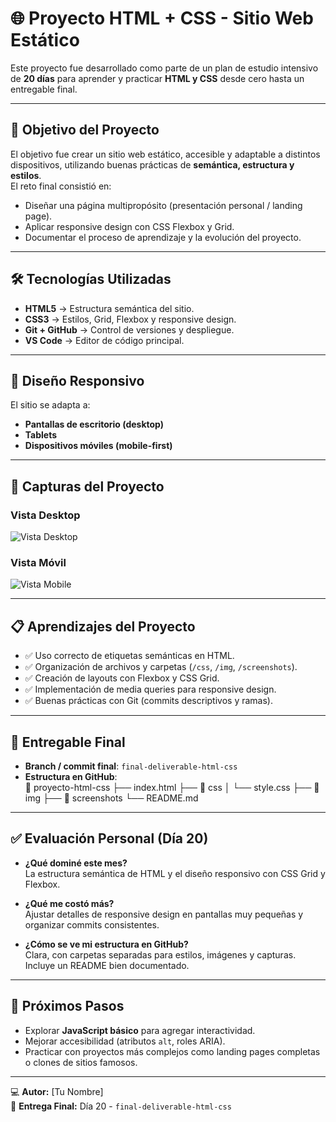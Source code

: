 # 🌐 Proyecto HTML + CSS - Sitio Web Estático

Este proyecto fue desarrollado como parte de un plan de estudio intensivo de **20 días** para aprender y practicar **HTML y CSS** desde cero hasta un entregable final.  

---

## 📌 Objetivo del Proyecto
El objetivo fue crear un sitio web estático, accesible y adaptable a distintos dispositivos, utilizando buenas prácticas de **semántica, estructura y estilos**.  
El reto final consistió en:
- Diseñar una página multipropósito (presentación personal / landing page).  
- Aplicar responsive design con CSS Flexbox y Grid.  
- Documentar el proceso de aprendizaje y la evolución del proyecto.  

---

## 🛠️ Tecnologías Utilizadas
- **HTML5** → Estructura semántica del sitio.  
- **CSS3** → Estilos, Grid, Flexbox y responsive design.  
- **Git + GitHub** → Control de versiones y despliegue.  
- **VS Code** → Editor de código principal.  

---

## 📱 Diseño Responsivo
El sitio se adapta a:
- **Pantallas de escritorio (desktop)**  
- **Tablets**  
- **Dispositivos móviles (mobile-first)**  

---

## 📸 Capturas del Proyecto
### Vista Desktop
![Vista Desktop](./screenshots/desktop.png)  

### Vista Móvil
![Vista Mobile](./screenshots/mobile.png)  

---

## 📋 Aprendizajes del Proyecto
- ✅ Uso correcto de etiquetas semánticas en HTML.  
- ✅ Organización de archivos y carpetas (`/css`, `/img`, `/screenshots`).  
- ✅ Creación de layouts con Flexbox y CSS Grid.  
- ✅ Implementación de media queries para responsive design.  
- ✅ Buenas prácticas con Git (commits descriptivos y ramas).  

---

## 🚀 Entregable Final
- **Branch / commit final**: `final-deliverable-html-css`  
- **Estructura en GitHub**:  
📂 proyecto-html-css
├── index.html
├── 📂 css
│ └── style.css
├── 📂 img
├── 📂 screenshots
└── README.md

---

## ✅ Evaluación Personal (Día 20)
- **¿Qué dominé este mes?**  
La estructura semántica de HTML y el diseño responsivo con CSS Grid y Flexbox.  

- **¿Qué me costó más?**  
Ajustar detalles de responsive design en pantallas muy pequeñas y organizar commits consistentes.  

- **¿Cómo se ve mi estructura en GitHub?**  
Clara, con carpetas separadas para estilos, imágenes y capturas. Incluye un README bien documentado.  

---

## 📌 Próximos Pasos
- Explorar **JavaScript básico** para agregar interactividad.  
- Mejorar accesibilidad (atributos `alt`, roles ARIA).  
- Practicar con proyectos más complejos como landing pages completas o clones de sitios famosos.  

---

💻 **Autor:** [Tu Nombre]  
📅 **Entrega Final:** Día 20 - `final-deliverable-html-css`  
